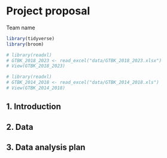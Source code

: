 Project proposal
================
Team name

``` r
library(tidyverse)
library(broom)
```

``` r
# library(readxl)
# GTBK_2018_2023 <- read_excel("data/GTBK_2018_2023.xlsx")
# View(GTBK_2018_2023)

# library(readxl)
# GTBK_2014_2018 <- read_excel("data/GTBK_2014_2018.xls")
# View(GTBK_2014_2018)
```

## 1. Introduction

## 2. Data

## 3. Data analysis plan
